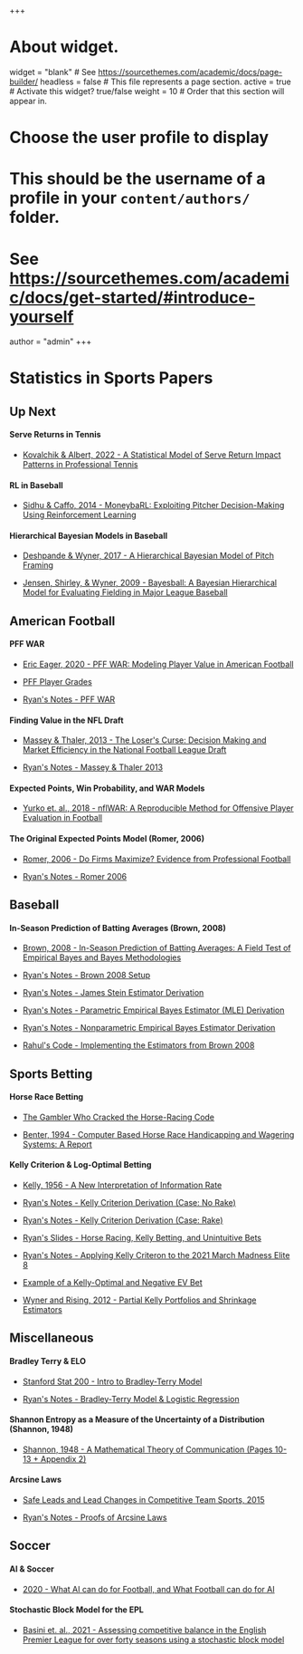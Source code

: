 +++
# About widget.
widget = "blank"  # See https://sourcethemes.com/academic/docs/page-builder/
headless = false  # This file represents a page section.
active = true  # Activate this widget? true/false
weight = 10  # Order that this section will appear in.

# Choose the user profile to display
# This should be the username of a profile in your `content/authors/` folder.
# See https://sourcethemes.com/academic/docs/get-started/#introduce-yourself
author = "admin"
+++

# Statistics in Sports Papers


## Up Next

#### Serve Returns in Tennis

* [Kovalchik & Albert, 2022 - A Statistical Model of Serve Return Impact Patterns in Professional Tennis](/pdf/sports_analytics_papers/tennis_serve_return_patterns.pdf)

#### RL in Baseball

* [Sidhu & Caffo, 2014 - MoneybaRL: Exploiting Pitcher Decision-Making Using Reinforcement Learning](/pdf/sports_analytics_papers/moneybaRL.pdf)

#### Hierarchical Bayesian Models in Baseball

* [Deshpande & Wyner, 2017 - A Hierarchical Bayesian Model of Pitch Framing](/pdf/sports_analytics_papers/DeshpandeWyner2017.pdf)

* [Jensen, Shirley, & Wyner, 2009 - Bayesball: A Bayesian Hierarchical Model for Evaluating Fielding in Major League Baseball](/pdf/sports_analytics_papers/JensenShirleyWyner2009.pdf)


## American Football

#### PFF WAR

* [Eric Eager, 2020 - PFF WAR: Modeling Player Value in American Football](/pdf/sports_analytics_papers/pffWar_Eager2020.pdf)

* [PFF Player Grades](/pdf/sports_analytics_papers/pffWar_pffGrades.pdf)

* [Ryan's Notes - PFF WAR](/pdf/sports_analytics_papers/pffWar_RyansNotes.pdf)

#### Finding Value in the NFL Draft

* [Massey & Thaler, 2013 - The Loser's Curse: Decision Making and Market Efficiency in the National Football League Draft](/pdf/sports_analytics_papers/MasseyThaler2013.pdf)

* [Ryan's Notes - Massey & Thaler 2013](/pdf/sports_analytics_papers/MasseyThaler2013_RyansNotes.pdf)

#### Expected Points, Win Probability, and WAR Models 

* [Yurko et. al., 2018 - nflWAR: A Reproducible Method for Offensive Player Evaluation in Football](/pdf/sports_analytics_papers/Yurko2018.pdf)

#### The Original Expected Points Model (Romer, 2006)

* [Romer, 2006 - Do Firms Maximize? Evidence from Professional Football](/pdf/sports_analytics_papers/Romer2006.pdf)

* [Ryan's Notes - Romer 2006](/pdf/sports_analytics_papers/Romer2006_RyansNotes.pdf)


## Baseball

#### In-Season Prediction of Batting Averages (Brown, 2008)

* [Brown, 2008 - In-Season Prediction of Batting Averages: A Field Test of Empirical Bayes and Bayes Methodologies](/pdf/sports_analytics_papers/Brown2008.pdf)

* [Ryan's Notes - Brown 2008 Setup](/pdf/sports_analytics_papers/Brown2008_RyansNotes.pdf)

* [Ryan's Notes - James Stein Estimator Derivation](/pdf/sports_analytics_papers/Brown2008_JamesStein.pdf)

* [Ryan's Notes - Parametric Empirical Bayes Estimator (MLE) Derivation](/pdf/sports_analytics_papers/Brown2008_ParEmpBayes.pdf)

* [Ryan's Notes - Nonparametric Empirical Bayes Estimator Derivation](/pdf/sports_analytics_papers/Brown2008_NonpEmpBayes.pdf)

* [Rahul's Code - Implementing the Estimators from Brown 2008](https://colab.research.google.com/drive/1_ZBfS4kAfxFi93XqGzuSZ2FU13HAplpF?usp=sharing)


## Sports Betting

#### Horse Race Betting

* [The Gambler Who Cracked the Horse-Racing Code](/pdf/sports_analytics_papers/Horse_Race_Betting_article.pdf)

* [Benter, 1994 -  Computer Based Horse Race Handicapping and Wagering Systems: A Report](/pdf/sports_analytics_papers/Horse_Race_Betting_Benter1994.pdf)

#### Kelly Criterion & Log-Optimal Betting

* [Kelly, 1956 - A New Interpretation of Information Rate](/pdf/sports_analytics_papers/Kelly1956.pdf)

* [Ryan's Notes - Kelly Criterion Derivation (Case: No Rake)](/pdf/sports_analytics_papers/Kelly1956_RyansNotes1.pdf)

* [Ryan's Notes - Kelly Criterion Derivation (Case: Rake)](/pdf/sports_analytics_papers/Kelly1956_RyansNotes2.pdf)

* [Ryan's Slides - Horse Racing, Kelly Betting, and Unintuitive Bets](/pdf/sports_analytics_papers/Kelly1956_RyansSlides.pdf)

* [Ryan's Notes - Applying Kelly Criteron to the 2021 March Madness Elite 8](/pdf/sports_analytics_papers/Kelly1956_Elite8.pdf)

* [Example of a Kelly-Optimal and Negative EV Bet](/pdf/sports_analytics_papers/Kelly1956_exBet.pdf)

* [Wyner and Rising, 2012 - Partial Kelly Portfolios and Shrinkage Estimators](/pdf/sports_analytics_papers/Kelly1956_Wyner2012.pdf)


## Miscellaneous

#### Bradley Terry & ELO

* [Stanford Stat 200 - Intro to Bradley-Terry Model](/pdf/sports_analytics_papers/Elo_BradleyTerryAlgo.pdf)

* [Ryan's Notes - Bradley-Terry Model & Logistic Regression](/pdf/sports_analytics_papers/Elo_RyansNotes.pdf)

<!---
* [Szczecinski and Djebbi - Understanding and Pushing the Limits of the Elo Rating Algorithm](/pdf/sports_analytics_papers/Elo_Djebbi2019.pdf)

* [Aldous - Elo Ratings and the Sports Model: a Neglected Topic in Applied Probability?](/pdf/sports_analytics_papers/Elo_Aldous1.pdf)

* [Aldous - Mathematical Probability Foundations of Dynamic Sports Ratings](/pdf/sports_analytics_papers/Elo_Aldous2.pdf)

* [Hunter - MM Algorithms for Generalized Bradley-Terry Models](/pdf/sports_analytics_papers/Elo_MM.pdf)
--->

#### Shannon Entropy as a Measure of the Uncertainty of a Distribution (Shannon, 1948)

* [Shannon, 1948 - A Mathematical Theory of Communication (Pages 10-13 + Appendix 2)](/pdf/sports_analytics_papers/Shannon1948.pdf)

#### Arcsine Laws 

* [Safe Leads and Lead Changes in Competitive Team Sports, 2015](/pdf/sports_analytics_papers/ArcsineLaws_2015.pdf)

* [Ryan's Notes - Proofs of Arcsine Laws](/pdf/sports_analytics_papers/ArcsineLaws_RyansProofs.pdf)


## Soccer

#### AI & Soccer

* [2020 - What AI can do for Football, and What Football can do for AI](/pdf/sports_analytics_papers/AI_Soccer.pdf)

#### Stochastic Block Model for the EPL

* [Basini et. al., 2021 - Assessing competitive balance in the English Premier League for over forty seasons using a stochastic block model](/pdf/sports_analytics_papers/SBM_EPL.pdf)










